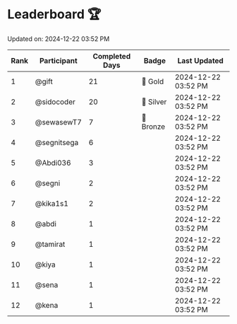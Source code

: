 # Leaderboard 🏆

Updated on: 2024-12-22 03:52 PM

| Rank | Participant       | Completed Days | Badge      | Last Updated         |
|------|-------------------|----------------|------------|----------------------|
| 1    | @gift             | 21             | 🏅 Gold     | 2024-12-22 03:52 PM |
| 2    | @sidocoder        | 20             | 🥈 Silver   | 2024-12-22 03:52 PM |
| 3    | @sewasewT7        | 7              | 🥉 Bronze   | 2024-12-22 03:52 PM |
| 4    | @segnitsega       | 6              |            | 2024-12-22 03:52 PM |
| 5    | @Abdi036          | 3              |            | 2024-12-22 03:52 PM |
| 6    | @segni            | 2              |            | 2024-12-22 03:52 PM |
| 7    | @kika1s1          | 2              |            | 2024-12-22 03:52 PM |
| 8    | @abdi             | 1              |            | 2024-12-22 03:52 PM |
| 9    | @tamirat          | 1              |            | 2024-12-22 03:52 PM |
| 10   | @kiya             | 1              |            | 2024-12-22 03:52 PM |
| 11   | @sena             | 1              |            | 2024-12-22 03:52 PM |
| 12   | @kena             | 1              |            | 2024-12-22 03:52 PM |
